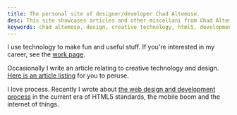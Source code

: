 ```yaml
---
title: The personal site of designer/developer Chad Altemose.
desc: This site showcases articles and other miscellani from Chad Altemose, a web designer and developer with a successful 20-year career track.
keywords: chad altemose, design, creative technology, html5, development
---
```


I use technology to make fun and useful stuff. If you're interested in my career, see the [work page](/work).

Occasionally I write an article relating to creative technology and design. [Here is an article listing](/articles) for you to peruse.

I love process. Recently I wrote about [the web design and development process](/articles/2013/09/24/site-inspiration/) in the current era of HTML5 standards, the mobile boom and the internet of things.
